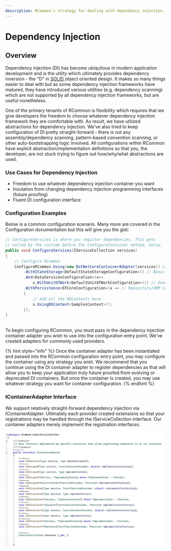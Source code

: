 ```yaml
---
description: RCommon's strategy for dealing with dependency injection.
---
```


# Dependency Injection

## Overview

Dependency injection (DI) has become ubiquitous in modern application development and is the utility which ultimately provides dependency inversion - the "D" in [SOLID ](https://en.wikipedia.org/wiki/SOLID)object oriented design. It makes so many things easier to deal with but as some dependency injection frameworks have matured, they have introduced various utilities (e.g. dependency scanning) which are not supported by all dependency injection frameworks, but are useful nonetheless.&#x20;

One of the primary tenants of RCommon is flexibility which requires that we give developers the freedom to choose whatever dependency injection framework they are comfortable with. As  result, we have utilized abstractions for dependency injection. We've also tried to keep configuration of DI pretty straight-forward - there is not any assembly/dependency scanning, pattern-based convention scanning, or other auto-bootstrapping logic involved. All configurations within RCommon have explicit abstraction/implementation definitions so that you, the developer, are not stuck trying to figure out how/why/what abstractions are used.&#x20;

### Use Cases for Dependency Injection

* Freedom to use whatever dependency injection container you want
* Insulation from changing dependency injection programming interfaces (future proofing)
* Fluent DI configuration interface

### Configuration Examples

Below is a common configuration scenario. Many more are covered in the Configuration documentation but this will give you the gist:&#x20;

```csharp
// ConfigureServices is where you register dependencies. This gets
// called by the runtime before the ConfigureContainer method, below.
public void ConfigureServices(IServiceCollection services)
{
    // Configure RCommon
    ConfigureRCommon.Using(new DotNetCoreContainerAdapter(services)) // Allows us to use generic Dependency Injection. We could easily swap out for Autofac with a few lines of code
        .WithStateStorage<DefaultStateStorageConfiguration>() // Basic state management. This layer mostly encapsulates the web runtime. Microsoft has a bad habit of revising what an HttpContext is/means so we limit that impact.
        .And<DataServicesConfiguration>(x=>
            x.WithUnitOfWork<DefaultUnitOfWorkConfiguration>()) // Everything releated to transaction management. Powerful stuff happens here.
        .WithPersistence<EFCoreConfiguration>(x => // Repository/ORM configuration. We could easily swap out to NHibernate without impact to domain service up through the stack
        {
            // Add all the DbContexts here
            x.UsingDbContext<SamplesContext>();
        });
}
        
```

To begin configuring RCommon, you must pass in the dependency injection container adapter you wish to use into the configuration entry point. We've created adapters for commonly used providers.

{% hint style="info" %}
&#x20;Once the container adapter has been instantiated and passed into the RCommon configuration entry point, you may configure the container using any strategy you wish. We recommend that you continue using the DI container adapter to register dependencies as that will allow you to keep your application truly future proofed from evolving or deprecated DI containers.  But once the container is created, you may use whatever strategy you want for container configuration.&#x20;
{% endhint %}

### IContainerAdapter Interface

We support relatively straight-forward dependency injection via IContainerAdapter. Ultimately each provider created extensions so that your registrations may be handled through the IServiceCollection interface. Our container adapters merely implement the registration interfaces.

![](../../../../.gitbook/assets/IContainerAdapter.JPG)
